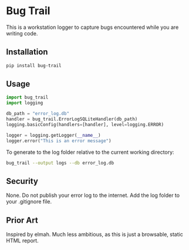 # Bug Trail

This is a workstation logger to capture bugs encountered while you are writing code.

## Installation

```bash
pip install bug-trail
```

## Usage

```python
import bug_trail
import logging 

db_path = "error_log.db"
handler = bug_trail.ErrorLogSQLiteHandler(db_path)
logging.basicConfig(handlers=[handler], level=logging.ERROR)

logger = logging.getLogger(__name__)
logger.error("This is an error message")
```

To generate to the log folder relative to the current working directory:

```bash
bug_trail --output logs --db error_log.db
```

## Security
None. Do not publish your error log to the internet. Add the log folder to your .gitignore file.

## Prior Art
Inspired by elmah. Much less ambitious, as this is just a browsable, static HTML report.